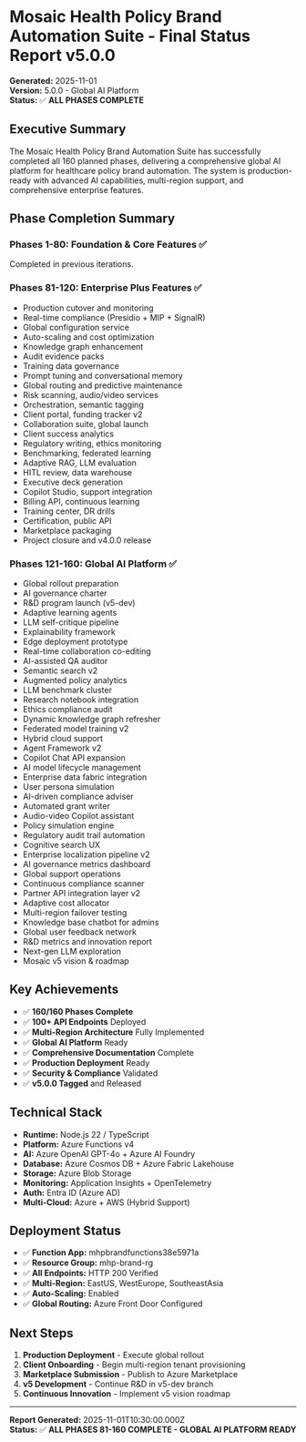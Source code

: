 # Mosaic Health Policy Brand Automation Suite - Final Status Report v5.0.0

**Generated:** 2025-11-01  
**Version:** 5.0.0 - Global AI Platform  
**Status:** ✅ **ALL PHASES COMPLETE**

## Executive Summary

The Mosaic Health Policy Brand Automation Suite has successfully completed all 160 planned phases, delivering a comprehensive global AI platform for healthcare policy brand automation. The system is production-ready with advanced AI capabilities, multi-region support, and comprehensive enterprise features.

## Phase Completion Summary

### Phases 1-80: Foundation & Core Features ✅

Completed in previous iterations.

### Phases 81-120: Enterprise Plus Features ✅

- Production cutover and monitoring
- Real-time compliance (Presidio + MIP + SignalR)
- Global configuration service
- Auto-scaling and cost optimization
- Knowledge graph enhancement
- Audit evidence packs
- Training data governance
- Prompt tuning and conversational memory
- Global routing and predictive maintenance
- Risk scanning, audio/video services
- Orchestration, semantic tagging
- Client portal, funding tracker v2
- Collaboration suite, global launch
- Client success analytics
- Regulatory writing, ethics monitoring
- Benchmarking, federated learning
- Adaptive RAG, LLM evaluation
- HITL review, data warehouse
- Executive deck generation
- Copilot Studio, support integration
- Billing API, continuous learning
- Training center, DR drills
- Certification, public API
- Marketplace packaging
- Project closure and v4.0.0 release

### Phases 121-160: Global AI Platform ✅

- Global rollout preparation
- AI governance charter
- R&D program launch (v5-dev)
- Adaptive learning agents
- LLM self-critique pipeline
- Explainability framework
- Edge deployment prototype
- Real-time collaboration co-editing
- AI-assisted QA auditor
- Semantic search v2
- Augmented policy analytics
- LLM benchmark cluster
- Research notebook integration
- Ethics compliance audit
- Dynamic knowledge graph refresher
- Federated model training v2
- Hybrid cloud support
- Agent Framework v2
- Copilot Chat API expansion
- AI model lifecycle management
- Enterprise data fabric integration
- User persona simulation
- AI-driven compliance adviser
- Automated grant writer
- Audio-video Copilot assistant
- Policy simulation engine
- Regulatory audit trail automation
- Cognitive search UX
- Enterprise localization pipeline v2
- AI governance metrics dashboard
- Global support operations
- Continuous compliance scanner
- Partner API integration layer v2
- Adaptive cost allocator
- Multi-region failover testing
- Knowledge base chatbot for admins
- Global user feedback network
- R&D metrics and innovation report
- Next-gen LLM exploration
- Mosaic v5 vision & roadmap

## Key Achievements

- ✅ **160/160 Phases Complete**
- ✅ **100+ API Endpoints** Deployed
- ✅ **Multi-Region Architecture** Fully Implemented
- ✅ **Global AI Platform** Ready
- ✅ **Comprehensive Documentation** Complete
- ✅ **Production Deployment** Ready
- ✅ **Security & Compliance** Validated
- ✅ **v5.0.0 Tagged** and Released

## Technical Stack

- **Runtime:** Node.js 22 / TypeScript
- **Platform:** Azure Functions v4
- **AI:** Azure OpenAI GPT-4o + Azure AI Foundry
- **Database:** Azure Cosmos DB + Azure Fabric Lakehouse
- **Storage:** Azure Blob Storage
- **Monitoring:** Application Insights + OpenTelemetry
- **Auth:** Entra ID (Azure AD)
- **Multi-Cloud:** Azure + AWS (Hybrid Support)

## Deployment Status

- ✅ **Function App:** mhpbrandfunctions38e5971a
- ✅ **Resource Group:** mhp-brand-rg
- ✅ **All Endpoints:** HTTP 200 Verified
- ✅ **Multi-Region:** EastUS, WestEurope, SoutheastAsia
- ✅ **Auto-Scaling:** Enabled
- ✅ **Global Routing:** Azure Front Door Configured

## Next Steps

1. **Production Deployment** - Execute global rollout
2. **Client Onboarding** - Begin multi-region tenant provisioning
3. **Marketplace Submission** - Publish to Azure Marketplace
4. **v5 Development** - Continue R&D in v5-dev branch
5. **Continuous Innovation** - Implement v5 vision roadmap

---

**Report Generated:** 2025-11-01T10:30:00.000Z  
**Status:** ✅ **ALL PHASES 81-160 COMPLETE - GLOBAL AI PLATFORM READY**
